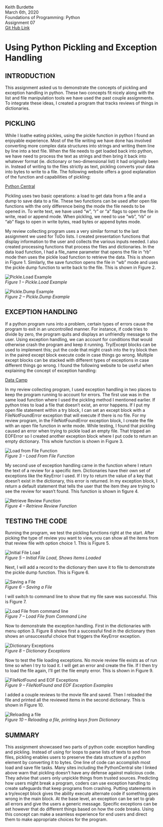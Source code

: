 Keith Burdette  
March 6th, 2020  
Foundations of Programming: Python  
Assignment 07  
[Git Hub Link](https://github.com/twkeith/IntroToProg-Python-Mod07)

# Using Python Pickling and Exception Handling

## INTRODUCTION

This assignment asked us to demonstrate the concepts of pickling and exception handling in python.  These two concepts fit nicely along with the list and file manipulation tools we have used the past couple assignments.  To integrate these ideas, I created a program that tracks reviews of things in dictionaries.

## PICKLING

While I loathe eating pickles, using the pickle function in python I found an enjoyable experience.  Most of the file writing we have done has involved converting more complex data structures into strings and writing them line by line into a text file.  When the file needs to get loaded back into python, we have need to process the text as strings and then bring it back into whatever format (ie. dictionary or two-dimensional list) it had originally been in.  Instead of writing to the files strictly as text, pickling converts your data into bytes to write to a file.  The following website offers a good explanation of the function and capabilities of pickling:

[Python Central](https://www.pythoncentral.io/how-to-pickle-unpickle-tutorial/)

Pickling uses two basic operations: a load to get data from a file and a dump to save data to a file.  These two functions can be used after open file functions with the only difference being the mode the file needs to be opened in.  To write text, we have used “w”, “r” or “a” flags to open the file in write, read or append mode.  When pickling, we need to use “wb”, “rb” or “ab” flags to open in write bytes, read bytes or append bytes mode.

My review collecting program uses a very similar format to the last assignment we used for ToDo lists.  I created presentation functions that display information to the user and collects the various inputs needed.  I also created processing functions that process the files and dictionaries.  In the data load function, I had a file_name parameter that opens the file in “rb” mode then uses the pickle load function to retrieve the data.  This is shown in Figure 1.  Similarly, the save function opens the file in “wb” mode and uses the pickle dump function to write back to the file.  This is shown in Figure 2.

![Pickle.Load Example](ImagesForGitHub/Figure01.png)  
<em>Figure 1 – Pickle.Load Example</em>

 ![Pickle.Dump Example](ImagesForGitHub/Figure02.png)  
<em>Figure 2 – Pickle.Dump Example</em>


## EXCEPTION HANDLING

If a python program runs into a problem, certain types of errors cause the program to exit in an uncontrolled manner.  For instance, if code tries to divide by zero, the program quits and displays an unfriendly message to the user.  Using exception handling, we can account for conditions that would otherwise crash the program and keep it running.  Try/Except blocks can be used to implement this; put the code that might crash into the try block then in the paired except block execute code in case things go wrong.  Multiple except blocks can be stacked with different types of exceptions in case different things go wrong.  I found the following website to be useful when explaining the concept of exception handling:

[Data Camp](https://www.datacamp.com/community/tutorials/exception-handling-python)

In my review collecting program, I used exception handling in two places to keep the program running to account for errors.  The first use was in the same load function where I used the pickling method I mentioned earlier.  If python tries to load a file that doesn’t exist, an error happens.  If I put my open file statement within a try block, I can set an except block with a FileNotFoundError exception that will execute if there is no file.  For my review program, in the FileNotFoundError exception block, I create the file with an open file function in write mode.  While testing, I found that pickling caused an error when trying to pickle load an empty file.  That tripped an EOFError so I created another exception block where I put code to return an empty dictionary.  This whole function is shown in Figure 3.

 ![Load from File Function](ImagesForGitHub/Figure03.png)  
<em>Figure 3 – Load From File Function</em>

My second use of exception handling came in the function where I return the text of a review for a specific item.  Dictionaries have their own set of exceptions like the KeyError I used.  If I try to return the value of a key that doesn’t exist in the dictionary, this error is returned.  In my exception block, I return a default statement that tells the user that the item they are trying to see the review for wasn’t found.  This function is shown in figure 4.

![Retrieve Review Function](ImagesForGitHub/Figure04.png)   
<em>Figure 4 – Retrieve Review Function</em>

## TESTING THE CODE

Running the program, we test the pickling functions right at the start.  After picking the type of review you want to view, you can show all the items from that review file with option choice 1.  This is Figure 5.

![Initial File Load](ImagesForGitHub/Figure05.png)  
<em>Figure 5 – Initial File Load, Shows Items Loaded</em>

Next, I will add a record to the dictionary then save it to file to demonstrate the pickle dump function.  This is Figure 6.

![Saving a File](ImagesForGitHub/Figure06.png)  
<em>Figure 6 – Saving a File</em>

I will switch to command line to show that my file save was successful.  This is Figure 7.

![Load File from command line](ImagesForGitHub/Figure07.png)  
<em>Figure 7 – Load File from Command Line</em>

Now to demonstrate the exception handling.  First in the dictionaries with menu option 3.  Figure 8 shows first a successful find in the dictionary then shows an unsuccessful choice that triggers the KeyError exception.

![Dictionary Exceptions](ImagesForGitHub/Figure08.png)   
<em>Figure 8 – Dictionary Exceptions</em>

Now to test the file loading exceptions.  No movie review file exists as of run time so when I try to load it.  I will get an error and create the file.  If I then try to load the file again, I’ll get the file empty error.  This is shown in Figure 9.

![FileNotFound and EOF Exceptions](ImagesForGitHub/Figure09.png)  
<em>Figure 9 – FileNotFound and EOF Exception Examples</em>

I added a couple reviews to the movie file and saved.  Then I reloaded the file and printed all the reviewed items in the second dictionary.  This is shown in Figure 10.

![Reloading a file](ImagesForGitHub/Figure10.png)  
<em>Figure 10 – Reloading a file, printing keys from Dictionary</em>

## SUMMARY

This assignment showcased two parts of python code: exception handling and pickling.  Instead of using for loops to parse lists of texts to and from files, pickling enables users to preserve the data structure of a python element by converting it to bytes.  One line of code can accomplish most load and save file tasks.  Many sites including the PythonCentral site I linked above warn that pickling doesn’t have any defense against malicious code.  They advise that users only unpickle things from trusted sources.
Predicting how users might break a program, coders can use exception handling to create safeguards that keep programs from crashing.  Putting statements in a try/except block gives the ability execute alternate code if something goes wrong in the main block.  At the base level, an exception can be set to grab all errors and give the users a generic message.  Specific exceptions can be set however that do different things based on how the code breaks.  Using this concept can make a seamless experience for end users and direct them to make appropriate choices for the program.
